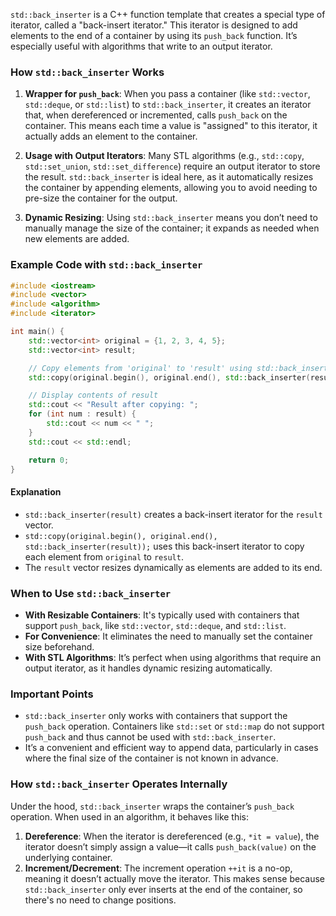 `std::back_inserter` is a C++ function template that creates a special type of iterator, called a "back-insert iterator." This iterator is designed to add elements to the end of a container by using its `push_back` function. It’s especially useful with algorithms that write to an output iterator.

### How `std::back_inserter` Works

1. **Wrapper for `push_back`**: When you pass a container (like `std::vector`, `std::deque`, or `std::list`) to `std::back_inserter`, it creates an iterator that, when dereferenced or incremented, calls `push_back` on the container. This means each time a value is "assigned" to this iterator, it actually adds an element to the container.

2. **Usage with Output Iterators**: Many STL algorithms (e.g., `std::copy`, `std::set_union`, `std::set_difference`) require an output iterator to store the result. `std::back_inserter` is ideal here, as it automatically resizes the container by appending elements, allowing you to avoid needing to pre-size the container for the output.

3. **Dynamic Resizing**: Using `std::back_inserter` means you don’t need to manually manage the size of the container; it expands as needed when new elements are added.

### Example Code with `std::back_inserter`

```cpp
#include <iostream>
#include <vector>
#include <algorithm>
#include <iterator>

int main() {
    std::vector<int> original = {1, 2, 3, 4, 5};
    std::vector<int> result;

    // Copy elements from 'original' to 'result' using std::back_inserter
    std::copy(original.begin(), original.end(), std::back_inserter(result));

    // Display contents of result
    std::cout << "Result after copying: ";
    for (int num : result) {
        std::cout << num << " ";
    }
    std::cout << std::endl;

    return 0;
}
```

#### Explanation
- `std::back_inserter(result)` creates a back-insert iterator for the `result` vector.
- `std::copy(original.begin(), original.end(), std::back_inserter(result));` uses this back-insert iterator to copy each element from `original` to `result`.
- The `result` vector resizes dynamically as elements are added to its end.

### When to Use `std::back_inserter`
- **With Resizable Containers**: It's typically used with containers that support `push_back`, like `std::vector`, `std::deque`, and `std::list`.
- **For Convenience**: It eliminates the need to manually set the container size beforehand.
- **With STL Algorithms**: It’s perfect when using algorithms that require an output iterator, as it handles dynamic resizing automatically.

### Important Points
- `std::back_inserter` only works with containers that support the `push_back` operation. Containers like `std::set` or `std::map` do not support `push_back` and thus cannot be used with `std::back_inserter`.
- It’s a convenient and efficient way to append data, particularly in cases where the final size of the container is not known in advance.

### How `std::back_inserter` Operates Internally

Under the hood, `std::back_inserter` wraps the container’s `push_back` operation. When used in an algorithm, it behaves like this:

1. **Dereference**: When the iterator is dereferenced (e.g., `*it = value`), the iterator doesn’t simply assign a value—it calls `push_back(value)` on the underlying container.
2. **Increment/Decrement**: The increment operation `++it` is a no-op, meaning it doesn’t actually move the iterator. This makes sense because `std::back_inserter` only ever inserts at the end of the container, so there's no need to change positions.
